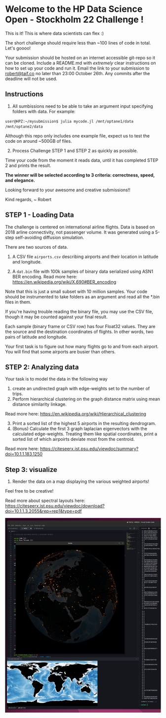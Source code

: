 # Welcome to the HP Data Science Open - Stockholm 22 Challenge !

This is it! This is where data scientists can flex :)

The short challenge should require less than ~100 lines of code in total. Let's goooo!

Your submission should be hosted on an internet accessible git-repo so it can be cloned. Include a README.md with *extremely* clear instructions on how to set up your code and run it. Email the link to your submission to robert@taif.co no later than 23:00 October 26th. Any commits after the deadline will not be used.

## Instructions

1. All sumbissions need to be able to take an argument input specifying folders with data. For example:

`user@HPZ:~/mysubmission$ julia mycode.jl /mnt/optane1/data /mnt/optane2/data`

Although this repo only includes one example file, expect us to test the code on around ~500GB of files.

2. Process Challenge STEP 1 and STEP 2 as quickly as possible. 

Time your code from the moment it reads data, until it has completed STEP 2 and prints the result.

**The winner will be selected according to 3 criteria: correctness, speed, and elegance.**

Looking forward to your awesome and creative submissions!!

Kind regards,
~ Robert

## STEP 1 - Loading Data

The challenge is centered on international airline flights.
Data is based on 2018 arline connectivity, not passenger volume.
It was generated using a 5-step self-avoiding diffusion simulation.

There are two sources of data.

1. A CSV file `airports.csv` describing airports and their location in latitude and longitude.

2. A `dat.bin` file with 100k samples of binary data serialized using ASN1 BER encoding.
Read more here: https://en.wikipedia.org/wiki/X.690#BER_encoding

Note that this is just a small subset with 10 million samples.
Your code should be instrumented to take folders as an argument and read all the *.bin files in them.

If you're having trouble reading the binary file, you may use the CSV file, though it may be counted against your final result. 

Each sample (binary frame or CSV row) has four Float32 values.
They are the source and the destination coordinates of flights.
In other words, two pairs of latitude and longitude.

Your first task is to figure out how many flights go to and from each airport.
You will find that some airports are busier than others.

## STEP 2: Analyzing data

Your task is to model the data in the following way
1. create an undirected graph with edge-weights set to the number of trips.
2. Perform hierarchical clustering on the graph distance matrix using mean distance similarity linkage.

Read more here: https://en.wikipedia.org/wiki/Hierarchical_clustering

3. Print a sorted list of the highest 5 airports in the resulting dendrogram.
4. (Bonus) Calculate the first 3 graph laplacian eigenvectors with the calculated edge-weights.
Treating them like spatial coordinates, print a sorted list of which airpoirts deviate most from the centroid.

Read more here: https://citeseerx.ist.psu.edu/viewdoc/summary?doi=10.1.1.183.1250

## Step 3: visualize

1. Render the data on a map displaying the various weighted airports!

Feel free to be creative!

Read more about spectral layouts here:
https://citeseerx.ist.psu.edu/viewdoc/download?doi=10.1.1.3.2055&rep=rep1&type=pdf

![What a visualization of the data can look like.](https://github.com/TheAIFramework/HPDSO22-Stockholm-Challenge/raw/master/viz.png)
